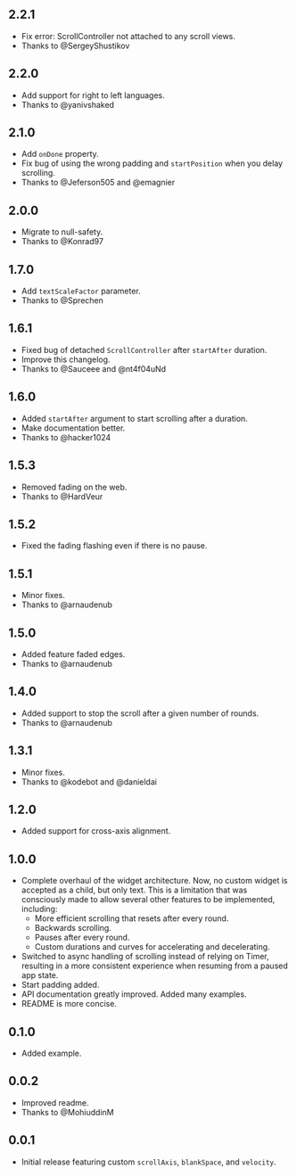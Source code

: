 ## 2.2.1

* Fix error: ScrollController not attached to any scroll views.
* Thanks to @SergeyShustikov

## 2.2.0

* Add support for right to left languages.
* Thanks to @yanivshaked

## 2.1.0

* Add `onDone` property.
* Fix bug of using the wrong padding and `startPosition` when you delay scrolling.
* Thanks to @Jeferson505 and @emagnier

## 2.0.0

* Migrate to null-safety.
* Thanks to @Konrad97

## 1.7.0

* Add `textScaleFactor` parameter.
* Thanks to @Sprechen

## 1.6.1

* Fixed bug of detached `ScrollController` after `startAfter` duration.
* Improve this changelog.
* Thanks to @Sauceee and @nt4f04uNd

## 1.6.0

* Added `startAfter` argument to start scrolling after a duration.
* Make documentation better.
* Thanks to @hacker1024

## 1.5.3

* Removed fading on the web.
* Thanks to @HardVeur

## 1.5.2

* Fixed the fading flashing even if there is no pause.

## 1.5.1

* Minor fixes.
* Thanks to @arnaudenub

## 1.5.0

* Added feature faded edges.
* Thanks to @arnaudenub

## 1.4.0

* Added support to stop the scroll after a given number of rounds.
* Thanks to @arnaudenub

## 1.3.1

* Minor fixes.
* Thanks to @kodebot and @danieldai

## 1.2.0

* Added support for cross-axis alignment.

## 1.0.0

* Complete overhaul of the widget architecture. Now, no custom widget is
  accepted as a child, but only text. This is a limitation that was consciously
  made to allow several other features to be implemented, including:
  * More efficient scrolling that resets after every round.
  * Backwards scrolling.
  * Pauses after every round.
  * Custom durations and curves for accelerating and decelerating.
* Switched to async handling of scrolling instead of relying on Timer,
  resulting in a more consistent experience when resuming from a paused app
  state.
* Start padding added.
* API documentation greatly improved. Added many examples.
* README is more concise.

## 0.1.0

* Added example.

## 0.0.2

* Improved readme.
* Thanks to @MohiuddinM

## 0.0.1

* Initial release featuring custom `scrollAxis`, `blankSpace`, and `velocity`.
